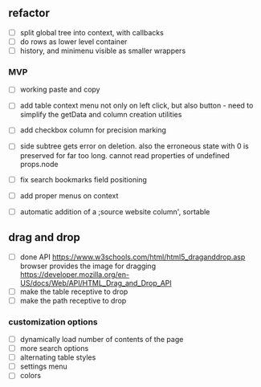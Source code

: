 
## refactor
- [ ] split global tree into context, with callbacks
- [ ] do rows as lower level container
- [ ] history, and minimenu visible as smaller wrappers

### MVP
- [ ] working paste and copy
- [ ] add table context menu not only on left click, but also button - need to simplify the getData and column creation utilities
- [ ] add checkbox column for precision marking
- [ ] side subtree gets error on deletion. also the erroneous state with 0 is preserved for far too long. cannot read properties of undefined props.node

- [ ] fix search bookmarks field positioning
- [ ] add proper menus on context
- [ ] automatic addition of a ;source website column', sortable

## drag and drop
- [ ] done API
https://www.w3schools.com/html/html5_draganddrop.asp
browser provides the image for dragging
https://developer.mozilla.org/en-US/docs/Web/API/HTML_Drag_and_Drop_API
- [ ] make the table receptive to drop
- [ ] make the path receptive to drop

### customization options
- [ ] dynamically load number of contents of the page
- [ ] more search options
- [ ] alternating table styles
- [ ] settings menu
- [ ] colors
